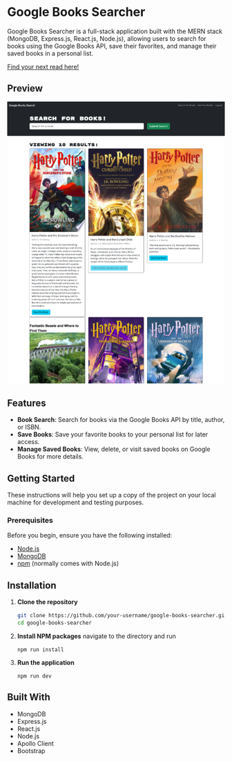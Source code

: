 # Google Books Searcher

Google Books Searcher is a full-stack application built with the MERN stack (MongoDB, Express.js, React.js, Node.js), allowing users to search for books using the Google Books API, save their favorites, and manage their saved books in a personal list.

[Find your next read here!](https://book-search-engine-nfj7.onrender.com)

## Preview
![Preview image showing list of results for searching Harry Potter](/preview.png)

## Features

- **Book Search**: Search for books via the Google Books API by title, author, or ISBN.
- **Save Books**: Save your favorite books to your personal list for later access.
- **Manage Saved Books**: View, delete, or visit saved books on Google Books for more details.

## Getting Started

These instructions will help you set up a copy of the project on your local machine for development and testing purposes.

### Prerequisites

Before you begin, ensure you have the following installed:

- [Node.js](https://nodejs.org/en/download/)
- [MongoDB](https://www.mongodb.com/try/download/community)
- [npm](https://www.npmjs.com/get-npm) (normally comes with Node.js)

## Installation

1. **Clone the repository**

   ```sh
   git clone https://github.com/your-username/google-books-searcher.git
   cd google-books-searcher
   ```

2. **Install NPM packages** 
    navigate to the directory and run 
    ```
    npm run install
    ```

3. **Run the application**
    ```
    npm run dev
    ```

## Built With
- MongoDB
- Express.js
- React.js
- Node.js
- Apollo Client
- Bootstrap

